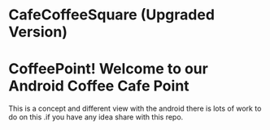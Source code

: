 # CafeCoffeeSquare (Upgraded Version)
# CoffeePoint! Welcome to our Android Coffee Cafe Point
This is a concept and different view with the android
there is lots of work to do on this .if you have any idea share with this repo.
